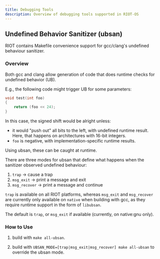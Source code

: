 ```yaml
---
title: Debugging Tools
description: Overview of debugging tools supported in RIOT-OS
---
```


## Undefined Behavior Sanitizer (ubsan)

RIOT contains Makefile convenience support for gcc/clang's undefined
behaviour sanitizer.

### Overview

Both gcc and clang allow generation of code that does runtime checks for
undefined behavior (UB).

E.g., the following code might trigger UB for some parameters:

```c
void test(int foo)
{
    return (foo << 24);
}
```

In this case, the signed shift would be alright unless:

- it would "push out" all bits to the left, with undefined runtime result. Here,
  that happens on architectures with 16-bit integers.
- `foo` is negative, with implementation-specific runtime results.

Using ubsan, these can be caught at runtime.

There are three modes for ubsan that define what happens when the sanitizer
observed undefined behaviour:

1. `trap` -> cause a trap
2. `msg_exit` -> print a message and exit
3. `msg_recover` -> print a message and continue

`trap` is available on all RIOT platforms, whereas `msg_exit` and `msg_recover`
are currently only available on `native` when building with gcc, as they require runtime support in
the form of `libubsan`.

The default is `trap`, or `msg_exit` if available (currently, on native:gnu only).


### How to Use

1. build with `make all-ubsan`.

2. build with `UBSAN_MODE=[trap|msg_exit|msg_recover] make all-ubsan` to
   override the ubsan mode.
